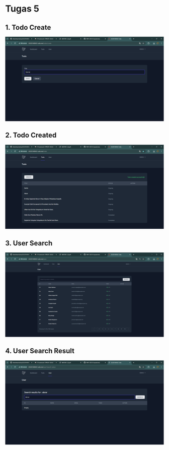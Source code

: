 # Tugas 5

## 1. Todo Create
![alt text](image-1.png)
## 2. Todo Created
![alt text](image.png)
## 3. User Search
![alt text](image-2.png)
## 4. User Search Result
![alt text](image-3.png)